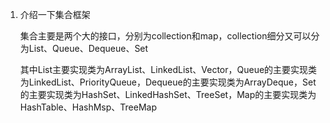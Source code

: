 1. 介绍一下集合框架

   集合主要是两个大的接口，分别为collection和map，collection细分又可以分为List、Queue、Dequeue、Set

   其中List主要实现类为ArrayList、LinkedList、Vector，Queue的主要实现类为LinkedList、PriorityQueue，Dequeue的主要实现类为ArrayDeque，Set的主要实现类为HashSet、LinkedHashSet、TreeSet，Map的主要实现类为HashTable、HashMsp、TreeMap